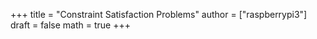 +++
title = "Constraint Satisfaction Problems"
author = ["raspberrypi3"]
draft = false
math = true
+++
